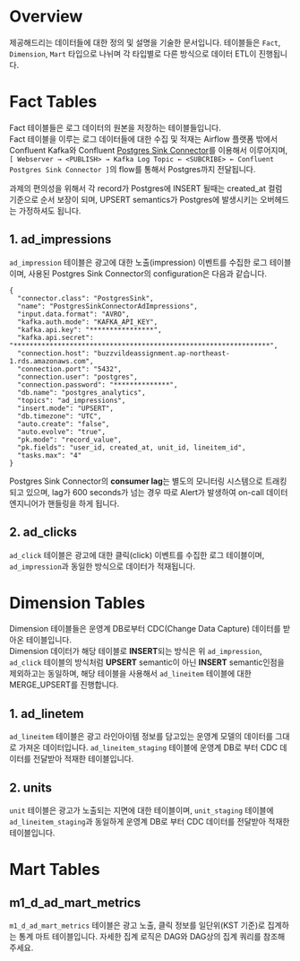 # Overview
제공해드리는 데이터들에 대한 정의 및 설명을 기술한 문서입니다. 테이블들은 `Fact`, `Dimension`, `Mart` 타입으로 나뉘며 각 타입별로 다른 방식으로 데이터 ETL이 진행됩니다.

# Fact Tables

Fact 테이블들은 로그 데이터의 원본을 저장하는 테이블들입니다.  
Fact 테이블을 이루는 로그 데이터들에 대한 수집 및 적재는 Airflow 플랫폼 밖에서 Confluent Kafka와 Confluent [Postgres Sink Connector](https://docs.confluent.io/cloud/current/connectors/cc-postgresql-sink.html#postgresql-sink-jdbc-connector-for-ccloud)를 이용해서 이루어지며,  
`[ Webserver → <PUBLISH> → Kafka Log Topic ← <SUBCRIBE> ← Confluent Postgres Sink Connector ]`의 flow를 통해서 Postgres까지 전달됩니다.

과제의 편의성을 위해서 각 record가 Postgres에 INSERT 될때는 created_at 컬럼 기준으로 순서 보장이 되며, UPSERT semantics가 Postgres에 발생시키는 오버헤드는  가정하셔도 됩니다.

## 1. ad_impressions
`ad_impression` 테이블은 광고에 대한 노출(impression) 이벤트를 수집한 로그 테이블이며, 사용된 Postgres Sink Connector의 configuration은 다음과 같습니다.
```
{
  "connector.class": "PostgresSink",
  "name": "PostgresSinkConnectorAdImpressions",
  "input.data.format": "AVRO",
  "kafka.auth.mode": "KAFKA_API_KEY",
  "kafka.api.key": "****************",
  "kafka.api.secret": "****************************************************************",
  "connection.host": "buzzvildeassignment.ap-northeast-1.rds.amazonaws.com",
  "connection.port": "5432",
  "connection.user": "postgres",
  "connection.password": "**************",
  "db.name": "postgres_analytics",
  "topics": "ad_impressions",
  "insert.mode": "UPSERT",
  "db.timezone": "UTC",
  "auto.create": "false",
  "auto.evolve": "true",
  "pk.mode": "record_value",
  "pk.fields": "user_id, created_at, unit_id, lineitem_id",
  "tasks.max": "4"
}
```
Postgres Sink Connector의 **consumer lag**는 별도의 모니터링 시스템으로 트래킹되고 있으며, lag가 600 seconds가 넘는 경우 따로 Alert가 발생하여 on-call 데이터 엔지니어가 핸들링을 하게 됩니다.

## 2. ad_clicks
`ad_click` 테이블은 광고에 대한 클릭(click) 이벤트를 수집한 로그 테이블이며, `ad_impression`과 동일한 방식으로 데이터가 적재됩니다.

# Dimension Tables

Dimension 테이블들은 운영계 DB로부터 CDC(Change Data Capture) 데이터를 받아온 테이블입니다.  
Dimension 데이터가 해당 테이블로 **INSERT**되는 방식은 위 `ad_impression`,  `ad_click` 테이블의 방식처럼 **UPSERT** semantic이 아닌 **INSERT** semantic인점을 제외하고는 동일하며, 해당 테이블을 사용해서 `ad_lineitem` 테이블에 대한 MERGE_UPSERT를 진행합니다.



## 1. ad_linetem
`ad_lineitem` 테이블은 광고 라인아이템 정보를 담고있는 운영계 모델의 데이터를 그대로 가져온 데이터입니다. 
`ad_lineitem_staging` 테이블에 운영계 DB로 부터 CDC 데이터를 전달받아 적재한 테이블입니다.

## 2. units
`unit` 테이블은 광고가 노출되는 지면에 대한 테이블이며, `unit_staging` 테이블에 `ad_lineitem_staging`과 동일하게 운영계 DB로 부터 CDC 데이터를 전달받아 적재한 테이블입니다.

# Mart Tables

## m1_d_ad_mart_metrics

`m1_d_ad_mart_metrics` 테이블은 광고 노출, 클릭 정보를 일단위(KST 기준)로 집계하는 통계 마트 테이블입니다. 자세한 집계 로직은 DAG와 DAG상의 집계 쿼리를 참조해주세요.
